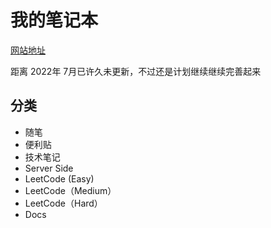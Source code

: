 # 我的笔记本

[网站地址](https://byprinciples.com/study/gitbooks)

距离 2022年 7月已许久未更新，不过还是计划继续继续完善起来

## 分类

- 随笔
- 便利贴
- 技术笔记
- Server Side
- LeetCode (Easy)
- LeetCode（Medium）
- LeetCode（Hard）
- Docs